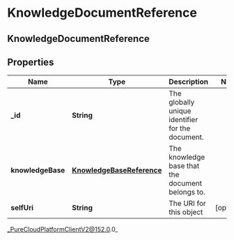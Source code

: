 # KnowledgeDocumentReference

## KnowledgeDocumentReference

## Properties

|Name | Type | Description | Notes|
|------------ | ------------- | ------------- | -------------|
| **_id** | **String** | The globally unique identifier for the document. | |
| **knowledgeBase** | [**KnowledgeBaseReference**](KnowledgeBaseReference) | The knowledge base that the document belongs to. | |
| **selfUri** | **String** | The URI for this object | [optional] |



_PureCloudPlatformClientV2@152.0.0_

